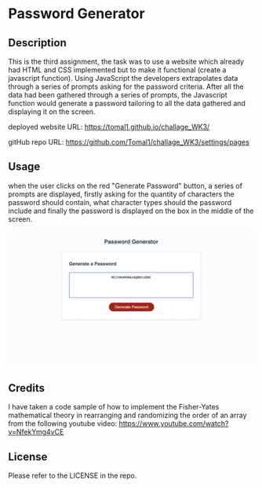 # Password Generator

## Description
This is the third assignment, the task was to use a website which already had HTML and CSS implemented but to make it functional (create a javascript function).
Using JavaScript the developers extrapolates data through a series of prompts asking for the password criteria.
After all the data had been gathered through a series of prompts, the Javascript function would generate a password tailoring to all the data gathered and displaying it on the screen. 

deployed website URL: https://tomal1.github.io/challage_WK3/

gitHub repo URL: https://github.com/Tomal1/challage_WK3/settings/pages

## Usage

when the user clicks on the red "Generate Password" button, a series of prompts are displayed, firstly asking for the quantity of characters the password should contain, what character types should the password include and finally the password is displayed on the box in the middle of the screen.

![alt text](assets/images/password.png)

## Credits
I have taken a code sample of how to implement the Fisher-Yates mathematical theory in rearranging and randomizing the order of an array from the following youtube video:
https://www.youtube.com/watch?v=NfekYmg4vCE

## License

Please refer to the LICENSE in the repo.

